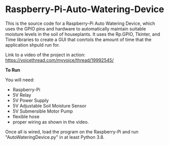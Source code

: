 # Raspberry-Pi-Auto-Watering-Device
This is the source code for a Raspberry-Pi Auto Watering Device, which uses the GPIO pins and hardware to automatically maintain suitable moisture levels in the soil of houseplants. It uses the Rp.GPIO, Tkinter, and Time libraries to create a GUI that conrtols the amount of time that the application shpuld run for. 

Link to a video of the project in action: https://voicethread.com/myvoice/thread/19992545/

**To Run**

You will need: 

- Raspberry-Pi
- 5V Relay
- 5V Power Supply
- 5V Adjustable Soil Moisture Sensor
- 5V Submersible Motor Pump
- flexible hose
- proper wiring as shown in the video.

Once all is wired, load the program on the Raspberry-Pi and run "AutoWateringDevice.py" in at least Python 3.8. 
  
